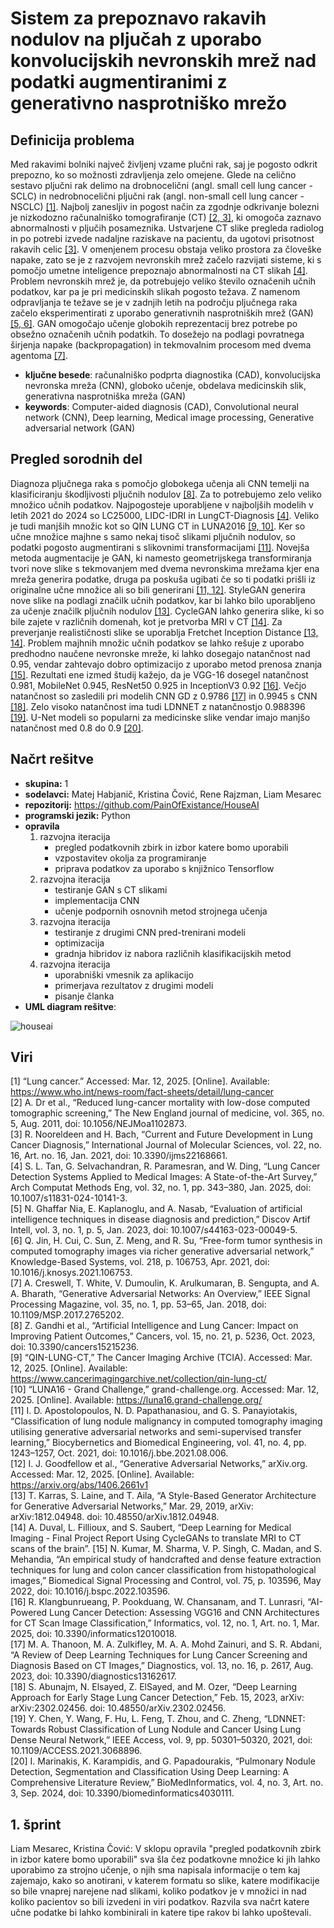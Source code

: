 
# Sistem za prepoznavo rakavih nodulov na pljučah z uporabo konvolucijskih nevronskih mrež nad podatki augmentiranimi z generativno nasprotniško mrežo

## Definicija problema
Med rakavimi bolniki največ življenj vzame plučni rak, saj je pogosto odkrit prepozno, ko so možnosti zdravljenja zelo omejene. Glede na celično sestavo pljučni rak delimo na drobnocelični (angl. small cell lung cancer - SCLC) in nedrobnocelični pljučni rak (angl. non-small cell lung cancer - NSCLC) [[1]](#1). Najbolj zanesljiv in pogost način za zgodnje odkrivanje bolezni je nizkodozno računalniško tomografiranje (CT) [[2, 3]](#2), ki omogoča zaznavo abnormalnosti v pljučih posameznika. Ustvarjene CT slike pregleda radiolog in po potrebi izvede nadaljne raziskave na pacientu, da ugotovi prisotnost rakavih celic [[3]](#3). V omenjenem procesu obstaja veliko prostora za človeške napake, zato se je z razvojem nevronskih mrež začelo razvijati sisteme, ki s pomočjo umetne inteligence prepoznajo abnormalnosti na CT slikah [[4]](#4). Problem nevronskih mrež je, da potrebujejo veliko število označenih učnih podatkov, kar pa je pri medicinskih slikah pogosto težava. Z namenom odpravljanja te težave se je v zadnjih letih na področju pljučnega raka začelo eksperimentirati z uporabo generativnih nasprotniških mrež (GAN) [[5, 6]](#5). GAN omogočajo učenje globokih reprezentacij brez potrebe po obsežno označenih učnih podatkih. To dosežejo na podlagi povratnega širjenja napake (backpropagation) in tekmovalnim procesom med dvema agentoma [[7]](#7).

- **ključne besede**: računalniško podprta diagnostika (CAD), konvolucijska nevronska mreža (CNN), globoko učenje, obdelava medicinskih slik, generativna nasprotniška mreža (GAN)
- **keywords**: Computer-aided diagnosis (CAD), Convolutional neural network (CNN), Deep learning, Medical image processing, Generative adversarial network (GAN)

## Pregled sorodnih del
Diagnoza pljučnega raka s pomočjo globokega učenja ali CNN temelji na klasificiranju škodljivosti pljučnih nodulov [[8]](#8). Za to potrebujemo zelo veliko množico učnih podatkov. Najpogosteje uporabljene v najboljših modelih v letih 2021 do 2024 so LC25000, LIDC-IDRI in LungCT-Diagnosis [[4]](#4). Veliko je tudi manjših množic kot so QIN LUNG CT in LUNA2016 [[9, 10]](#9). Ker so učne množice majhne s samo nekaj tisoč slikami pljučnih nodulov, so podatki pogosto augmentirani s slikovnimi transformacijami [[11]](#11). Novejša metoda augmentacije je GAN, ki namesto geometrijskega transformiranja tvori nove slike s tekmovanjem med dvema nevronskima mrežama kjer ena mreža generira podatke, druga pa poskuša ugibati če so ti podatki prišli iz originalne učne množice ali so bili generirani [[11, 12]](#11). StyleGAN generira nove slike na podlagi značilk učnih podatkov, kar bi lahko bilo uporabljeno za učenje značilk pljučnih nodulov [[13]](#13). CycleGAN lahko generira slike, ki so bile zajete v različnih domenah, kot je pretvorba MRI v CT [[14]](#14). Za preverjanje realističnosti slike se uporablja Fretchet Inception Distance [[13, 14]](#13). Problem majhnih množic učnih podatkov se lahko rešuje z uporabo predhodno naučene nevronske mreže, ki lahko dosegajo natančnost nad 0.95, vendar zahtevajo dobro optimizacijo z uporabo metod prenosa znanja [[15]](#15). Rezultati ene izmed študij kažejo, da je VGG-16 dosegel natančnost 0.981, MobileNet  0.945, ResNet50 0.925 in InceptionV3 0.92 [[16]](#16). Večjo natančnost so zasledili pri modelih CNN GD z 0.9786 [[17]](#17) in 0.9945 s CNN [[18]](#18). Zelo visoko natančnost ima tudi LDNNET z natančnostjo 0.988396 [[19]](#19). U-Net modeli so popularni za medicinske slike vendar imajo manjšo natančnost med 0.8 do 0.9 [[20]](#20). 

## Načrt rešitve
- **skupina:** 1
- **sodelavci:** Matej Habjanič, Kristina Čović, Rene Rajzman, Liam Mesarec
- **repozitorij:** https://github.com/PainOfExistance/HouseAI
- **programski jezik:** Python
- **opravila**
    1. razvojna iteracija
        - pregled podatkovnih zbirk in izbor katere bomo uporabili
        - vzpostavitev okolja za programiranje
        - priprava podatkov za uporabo s knjižnico Tensorflow
    2. razvojna iteracija
        - testiranje GAN s CT slikami
        - implementacija CNN
        - učenje podpornih osnovnih metod strojnega učenja
    3. razvojna iteracija
        - testiranje z drugimi CNN pred-trenirani modeli
        - optimizacija
        - gradnja hibridov iz nabora različnih klasifikacijskih metod
    4. razvojna iteracija
        - uporabniški vmesnik za aplikacijo
        - primerjava rezultatov z drugimi modeli
        - pisanje članka
- **UML diagram rešitve**:

![houseai](https://github.com/user-attachments/assets/bdb0191e-746e-43b0-a5b0-72d017388a71)


## Viri
[1] “Lung cancer.” Accessed: Mar. 12, 2025. [Online]. Available: https://www.who.int/news-room/fact-sheets/detail/lung-cancer \
[2] A. Dr et al., “Reduced lung-cancer mortality with low-dose computed tomographic screening,” The New England journal of medicine, vol. 365, no. 5, Aug. 2011, doi: 10.1056/NEJMoa1102873. \
[3] R. Nooreldeen and H. Bach, “Current and Future Development in Lung Cancer Diagnosis,” International Journal of Molecular Sciences, vol. 22, no. 16, Art. no. 16, Jan. 2021, doi: 10.3390/ijms22168661. \
[4] S. L. Tan, G. Selvachandran, R. Paramesran, and W. Ding, “Lung Cancer Detection Systems Applied to Medical Images: A State-of-the-Art Survey,” Arch Computat Methods Eng, vol. 32, no. 1, pp. 343–380, Jan. 2025, doi: 10.1007/s11831-024-10141-3. \
[5] N. Ghaffar Nia, E. Kaplanoglu, and A. Nasab, “Evaluation of artificial intelligence techniques in disease diagnosis and prediction,” Discov Artif Intell, vol. 3, no. 1, p. 5, Jan. 2023, doi: 10.1007/s44163-023-00049-5. \
[6] Q. Jin, H. Cui, C. Sun, Z. Meng, and R. Su, “Free-form tumor synthesis in computed tomography images via richer generative adversarial network,” Knowledge-Based Systems, vol. 218, p. 106753, Apr. 2021, doi: 10.1016/j.knosys.2021.106753. \
[7] A. Creswell, T. White, V. Dumoulin, K. Arulkumaran, B. Sengupta, and A. A. Bharath, “Generative Adversarial Networks: An Overview,” IEEE Signal Processing Magazine, vol. 35, no. 1, pp. 53–65, Jan. 2018, doi: 10.1109/MSP.2017.2765202. \
[8] Z. Gandhi et al., “Artificial Intelligence and Lung Cancer: Impact on Improving Patient Outcomes,” Cancers, vol. 15, no. 21, p. 5236, Oct. 2023, doi: 10.3390/cancers15215236. \
[9] “QIN-LUNG-CT,” The Cancer Imaging Archive (TCIA). Accessed: Mar. 12, 2025. [Online]. Available: https://www.cancerimagingarchive.net/collection/qin-lung-ct/ \
[10] “LUNA16 - Grand Challenge,” grand-challenge.org. Accessed: Mar. 12, 2025. [Online]. Available: https://luna16.grand-challenge.org/ \
[11] I. D. Apostolopoulos, N. D. Papathanasiou, and G. S. Panayiotakis, “Classification of lung nodule malignancy in computed tomography imaging utilising generative adversarial networks and semi-supervised transfer  learning,” Biocybernetics and Biomedical Engineering, vol. 41, no. 4, pp. 1243–1257, Oct. 2021, doi: 10.1016/j.bbe.2021.08.006. \
[12] I. J. Goodfellow et al., “Generative Adversarial Networks,” arXiv.org. Accessed: Mar. 12, 2025. [Online]. Available: https://arxiv.org/abs/1406.2661v1 \
[13] T. Karras, S. Laine, and T. Aila, “A Style-Based Generator Architecture for Generative Adversarial Networks,” Mar. 29, 2019, arXiv: arXiv:1812.04948. doi: 10.48550/arXiv.1812.04948. \
[14] A. Duval, L. Fillioux, and S. Saubert, “Deep Learning for Medical Imaging - Final Project Report Using CycleGANs to translate MRI to CT scans of the brain”.
[15] N. Kumar, M. Sharma, V. P. Singh, C. Madan, and S. Mehandia, “An empirical study of handcrafted and dense feature extraction techniques for lung and colon cancer classification from histopathological images,” Biomedical Signal Processing and Control, vol. 75, p. 103596, May 2022, doi: 10.1016/j.bspc.2022.103596. \
[16] R. Klangbunrueang, P. Pookduang, W. Chansanam, and T. Lunrasri, “AI-Powered Lung Cancer Detection: Assessing VGG16 and CNN Architectures for CT Scan Image Classification,” Informatics, vol. 12, no. 1, Art. no. 1, Mar. 2025, doi: 10.3390/informatics12010018. \
[17] M. A. Thanoon, M. A. Zulkifley, M. A. A. Mohd Zainuri, and S. R. Abdani, “A Review of Deep Learning Techniques for Lung Cancer Screening and Diagnosis Based on CT Images,” Diagnostics, vol. 13, no. 16, p. 2617, Aug. 2023, doi: 10.3390/diagnostics13162617. \
[18] S. Abunajm, N. Elsayed, Z. ElSayed, and M. Ozer, “Deep Learning Approach for Early Stage Lung Cancer Detection,” Feb. 15, 2023, arXiv: arXiv:2302.02456. doi: 10.48550/arXiv.2302.02456. \
[19] Y. Chen, Y. Wang, F. Hu, L. Feng, T. Zhou, and C. Zheng, “LDNNET: Towards Robust Classification of Lung Nodule and Cancer Using Lung Dense Neural Network,” IEEE Access, vol. 9, pp. 50301–50320, 2021, doi: 10.1109/ACCESS.2021.3068896. \
[20] I. Marinakis, K. Karampidis, and G. Papadourakis, “Pulmonary Nodule Detection, Segmentation and Classification Using Deep Learning: A Comprehensive Literature Review,” BioMedInformatics, vol. 4, no. 3, Art. no. 3, Sep. 2024, doi: 10.3390/biomedinformatics4030111.

## 1. šprint
Liam Mesarec, Kristina Čović: V sklopu opravila "pregled podatkovnih zbirk in izbor katere bomo uporabili" sva šla čez podatkovne množice ki jih lahko uporabimo za strojno učenje, o njih sma napisala informacije o tem kaj zajemajo, kako so anotirani, v katerem formatu so slike, katere modifikacije so bile vnaprej narejene nad slikami, koliko podatkov je v množici in nad koliko pacientov so bili izvedeni in viri podatkov. Razvila sva načrt katere učne podatke bi lahko kombinirali in katere tipe rakov bi lahko upoštevali.

